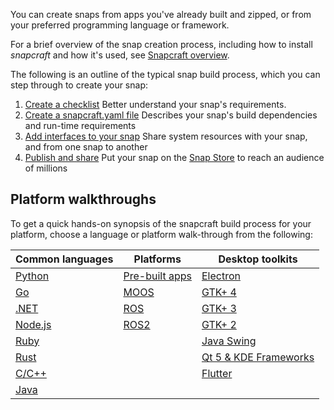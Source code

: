 You can create snaps from apps you've already built and zipped, or from your preferred programming language or framework.

For a brief overview of the snap creation process, including how to install *snapcraft* and how it's used, see [Snapcraft overview](/t/snapcraft-overview/8940).

The following is an outline of the typical snap build process, which you can step through to create your snap:

1. [Create a checklist](/t/snapcraft-checklist/10926)
   Better understand your snap's requirements.
1. [Create a snapcraft.yaml file](/t/creating-snapcraft-yaml/11666)
   Describes your snap's build dependencies and run-time requirements
1. [Add interfaces to your snap](/t/snapcraft-interfaces/13123)
    Share system resources with your snap, and from one snap to another
1. [Publish and share](/t/using-the-snap-store/12379)
    Put your snap on the [Snap Store](https://snapcraft.io/store) to reach an audience of millions

## Platform walkthroughs

To get a quick hands-on synopsis of the snapcraft build process for your platform, choose a language or platform walk-through from the following:

| Common languages | Platforms | Desktop toolkits |
| -- | -- | -- |
| [Python](/t/python-apps/6741)| [Pre-built apps](/t/pre-built-apps/6739)  | [Electron](/t/electron-apps/6748) |
| [Go](/t/go-applications/7818) | [MOOS](/t/moos-applications/7820) | [GTK+ 4](/t/gtk4-applications/32266) |
| [.NET](/t/net-apps/34730) |  [ROS](/t/ros-applications/7822) | [GTK+ 3](/t/gtk3-applications/13483) |
| [Node.js](/t/node-apps/6747) |  [ROS2](/t/ros2-applications/7823)|  [GTK+ 2](/t/gtk2-applications/13508)|
| [Ruby](/t/ruby-applications/7824) | |  [Java Swing](/t/java-applications/7819)|
| [Rust](/t/rust-applications/7826) | |  [Qt 5  & KDE Frameworks](/t/qt5-and-kde-frameworks-applications/13753) |
| [C/C++](/t/c-c-applications/7817) | | [Flutter](https://forum.snapcraft.io/t/flutter-applications/18768) |
| [Java](/t/java-applications/7819/1) | | |